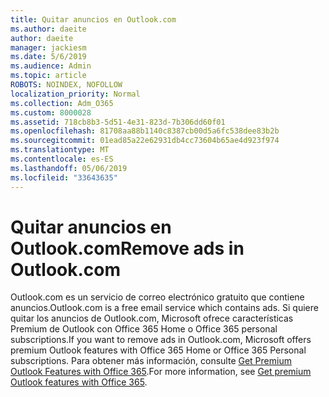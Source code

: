 ```yaml
---
title: Quitar anuncios en Outlook.com
ms.author: daeite
author: daeite
manager: jackiesm
ms.date: 5/6/2019
ms.audience: Admin
ms.topic: article
ROBOTS: NOINDEX, NOFOLLOW
localization_priority: Normal
ms.collection: Adm_O365
ms.custom: 8000028
ms.assetid: 718cb8b3-5d51-4e31-823d-7b306dd60f01
ms.openlocfilehash: 81708aa88b1140c8387cb00d5a6fc538dee83b2b
ms.sourcegitcommit: 01ead85a22e62931db4cc73604b65ae4d923f974
ms.translationtype: MT
ms.contentlocale: es-ES
ms.lasthandoff: 05/06/2019
ms.locfileid: "33643635"
---
```

# <a name="remove-ads-in-outlookcom"></a><span data-ttu-id="ff11f-102">Quitar anuncios en Outlook.com</span><span class="sxs-lookup"><span data-stu-id="ff11f-102">Remove ads in Outlook.com</span></span>

<span data-ttu-id="ff11f-103">Outlook.com es un servicio de correo electrónico gratuito que contiene anuncios.</span><span class="sxs-lookup"><span data-stu-id="ff11f-103">Outlook.com is a free email service which contains ads.</span></span> <span data-ttu-id="ff11f-104">Si quiere quitar los anuncios de Outlook.com, Microsoft ofrece características Premium de Outlook con Office 365 Home o Office 365 personal subscriptions.</span><span class="sxs-lookup"><span data-stu-id="ff11f-104">If you want to remove ads in Outlook.com, Microsoft offers premium Outlook features with Office 365 Home or Office 365 Personal subscriptions.</span></span> <span data-ttu-id="ff11f-105">Para obtener más información, consulte [Get Premium Outlook Features with Office 365](https://go.microsoft.com/fwlink/?linkid=872181).</span><span class="sxs-lookup"><span data-stu-id="ff11f-105">For more information, see [Get premium Outlook features with Office 365](https://go.microsoft.com/fwlink/?linkid=872181).</span></span>